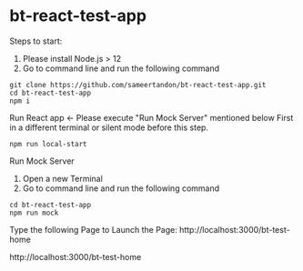 # bt-react-test-app

Steps to start:

1. Please install Node.js > 12
2. Go to command line and run the following command
```
git clone https://github.com/sameertandon/bt-react-test-app.git
cd bt-react-test-app
npm i

```

Run React app <- Please execute "Run Mock Server" mentioned below First in a different terminal or
silent mode before this step.
```
npm run local-start

```

Run Mock Server
1. Open a new Terminal
2. Go to command line and run the following command
```
cd bt-react-test-app
npm run mock
```
Type the following Page to Launch the Page:
http://localhost:3000/bt-test-home






http://localhost:3000/bt-test-home
